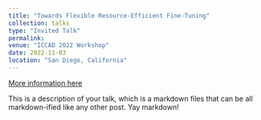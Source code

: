 ```yaml
---
title: "Towards Flexible Resource-Efficient Fine-Tuning"
collection: talks
type: "Invited Talk"
permalink: 
venue: "ICCAD 2022 Workshop"
date: 2022-11-03
location: "San Diego, California"
---
```


[More information here](http://example2.com)

This is a description of your talk, which is a markdown files that can be all markdown-ified like any other post. Yay markdown!
